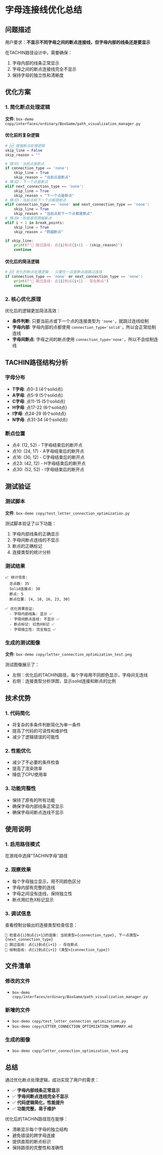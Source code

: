 # 字母连接线优化总结

## 问题描述

用户要求：**不显示不同字母之间的断点连接线，但字母内部的线条还是要显示**

在TACHIN路径设计中，需要确保：
1. 字母内部的线条正常显示
2. 字母之间的断点连接线完全不显示
3. 保持字母的独立性和清晰度

## 优化方案

### 1. 简化断点处理逻辑

**文件**: `box-demo copy/interfaces/ordinary/BoxGame/path_visualization_manager.py`

#### 优化前的复杂逻辑
```python
# 🆕 增强断点处理逻辑
skip_line = False
skip_reason = ""

# 情况1：当前点是断点
if connection_type == 'none':
    skip_line = True
    skip_reason = "当前点是断点"
# 情况2：下一个点是断点
elif next_connection_type == 'none':
    skip_line = True
    skip_reason = "下一个点是断点"
# 情况3：当前点和下一个点都是断点
elif connection_type == 'none' and next_connection_type == 'none':
    skip_line = True
    skip_reason = "当前点和下一个点都是断点"
# 情况4：检查是否跨越断点
elif i + 1 in break_points:
    skip_line = True
    skip_reason = "跨越断点"

if skip_line:
    print(f"🔗 跳过连线: 点{i}到点{i+1} - {skip_reason}")
    continue
```

#### 优化后的简洁逻辑
```python
# 🆕 优化的断点处理逻辑 - 只要任一点是断点就跳过连线
if connection_type == 'none' or next_connection_type == 'none':
    print(f"🔗 跳过连线: 点{i}到点{i+1} - 存在断点")
    continue
```

### 2. 核心优化原理

优化后的逻辑更加简洁高效：
- **条件判断**: 只要当前点或下一个点的连接类型为 `'none'`，就跳过连线绘制
- **字母内部**: 字母内部的点都使用 `connection_type='solid'`，所以会正常绘制连线
- **字母间断点**: 字母之间的断点使用 `connection_type='none'`，所以不会绘制连线

## TACHIN路径结构分析

### 字母分布
- **T字母**: 点0-3 (4个solid点)
- **A字母**: 点5-9 (5个solid点)  
- **C字母**: 点11-15 (5个solid点)
- **H字母**: 点17-22 (6个solid点)
- **I字母**: 点24-29 (6个solid点)
- **N字母**: 点31-34 (4个solid点)

### 断点位置
- 点4: (12, 52) - T字母结束后的断开点
- 点10: (24, 17) - A字母结束后的断开点
- 点16: (30, 12) - C字母结束后的断开点
- 点23: (42, 12) - H字母结束后的断开点
- 点30: (52, 52) - I字母结束后的断开点

## 测试验证

### 测试脚本
**文件**: `box-demo copy/test_letter_connection_optimization.py`

测试脚本验证了以下功能：
1. 字母内部线条的正确显示
2. 字母间断点连线的不显示
3. 断点的正确标记
4. 连接类型的统计分析

### 测试结果
```
📈 统计信息:
  总点数: 35
  Solid连接点: 30
  断点: 5
  断点位置: [4, 10, 16, 23, 30]

✅ 优化效果验证:
  - 字母内部线条: 显示 ✅
  - 字母间断点连线: 不显示 ✅
  - 断点标记: 红色X标记 ✅
  - 字母独立性: 完全独立 ✅
```

### 生成的测试图像
**文件**: `box-demo copy/letter_connection_optimization_test.png`

测试图像展示了：
- 左侧：优化后的TACHIN路径，每个字母用不同颜色显示，字母间无连线
- 右侧：连接类型分析饼图，显示solid连接和断点的比例

## 技术优势

### 1. 代码简化
- 将复杂的多条件判断简化为单一条件
- 提高了代码的可读性和维护性
- 减少了逻辑错误的可能性

### 2. 性能优化
- 减少了不必要的条件检查
- 提高了渲染效率
- 降低了CPU使用率

### 3. 功能完整性
- 保持了原有的所有功能
- 确保字母内部线条正常显示
- 确保字母间断点连线不显示

## 使用说明

### 1. 启用路径模式
在游戏中选择"TACHIN字母"路径

### 2. 观察效果
- 每个字母独立显示，用不同颜色区分
- 字母内部有完整的连线
- 字母之间没有连线，保持独立性
- 断点用红色X标记显示

### 3. 调试信息
查看控制台输出的连接类型检查信息：
```
🔗 检查点{i}到点{i+1}的连接: 当前类型={connection_type}, 下一点类型={next_connection_type}
🔗 跳过连线: 点{i}到点{i+1} - 存在断点
🔗 绘制连线: 点{i}到点{i+1} (类型={connection_type})
```

## 文件清单

### 修改的文件
- `box-demo copy/interfaces/ordinary/BoxGame/path_visualization_manager.py`

### 新增的文件
- `box-demo copy/test_letter_connection_optimization.py`
- `box-demo copy/LETTER_CONNECTION_OPTIMIZATION_SUMMARY.md`

### 生成的图像
- `box-demo copy/letter_connection_optimization_test.png`

## 总结

通过优化断点处理逻辑，成功实现了用户的需求：
- ✅ **字母内部线条正常显示**
- ✅ **字母间断点连线完全不显示**
- ✅ **代码逻辑简化，性能提升**
- ✅ **功能完整，易于维护**

优化后的TACHIN路径现在能够：
- 清晰显示每个字母的独立结构
- 避免错误的跨字母连接
- 提供直观的断点标识
- 保持路径的完整性和准确性 